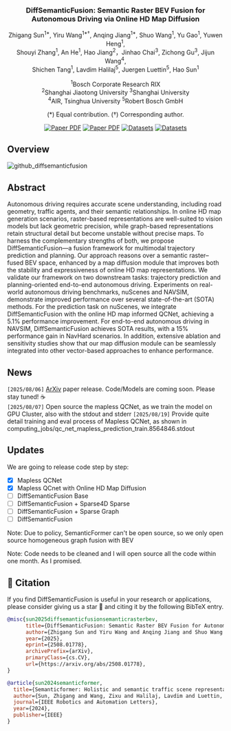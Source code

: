 <div align="center">
<h3>DiffSemanticFusion: Semantic Raster BEV Fusion for Autonomous Driving via Online HD Map Diffusion</h3>

Zhigang Sun<sup>1\*</sup>, Yiru Wang<sup>1\*†</sup>, Anqing Jiang<sup>1\*</sup>, Shuo Wang<sup>1</sup>, Yu Gao<sup>1</sup>, Yuwen Heng<sup>1</sup>,  
Shouyi Zhang<sup>1</sup>, An He<sup>1</sup>, Hao Jiang<sup>2</sup>，Jinhao Chai<sup>3</sup>, Zichong Gu<sup>3</sup>, Jijun Wang<sup>4</sup>, \
Shichen Tang<sup>1</sup>, Lavdim Halilaj<sup>5</sup>, Juergen Luettin<sup>5</sup>, Hao Sun<sup>1</sup>

<sup>1</sup>Bosch Corporate Research RIX  
<sup>2</sup>Shanghai Jiaotong University 
<sup>3</sup>Shanghai University \
<sup>4</sup>AIR, Tsinghua University
<sup>5</sup>Robert Bosch GmbH

(\*) Equal contribution. (†) Corresponding author.  

<a href="https://www.arxiv.org/pdf/2508.01778"><img src='https://img.shields.io/badge/arXiv-DiffSemanticFusion-blue' alt='Paper PDF'></a>
<a href="https://ieeexplore.ieee.org/document/10592819"><img src='https://img.shields.io/badge/arXiv-SemanticFormer-blue' alt='Paper PDF'></a>
<a href="https://www.arxiv.org/pdf/2508.01778"><img src='https://img.shields.io/badge/Datasets-MaplessQCNet-red' alt='Datasets'></a>
<a href="https://www.arxiv.org/pdf/2508.01778"><img src='https://img.shields.io/badge/Datasets-Sparse4D-green' alt='Datasets'></a>

</div>


## Overview

![github_diffsemanticfusion](https://github.com/user-attachments/assets/8bba0baa-252b-4be9-af3c-26f92c9f2f9b)

## Abstract         

Autonomous driving requires accurate scene understanding, including road geometry, traffic agents, and their semantic relationships. In online HD map generation scenarios, raster-based representations are well-suited to vision models but lack geometric precision, while graph-based representations retain structural detail but become unstable without precise maps. To harness the complementary strengths of both, we propose DiffSemanticFusion—a fusion framework for multimodal trajectory prediction and planning. Our approach reasons over a semantic raster–fused BEV space, enhanced by a map diffusion module that improves both the stability and expressiveness of online HD map representations. We validate our framework on two downstream tasks: trajectory prediction and planning-oriented end-to-end autonomous driving. Experiments on real-world autonomous driving benchmarks, nuScenes and NAVSIM, demonstrate improved performance over several state-of-the-art (SOTA) methods. For the prediction task on nuScenes, we integrate DiffSemanticFusion with the online HD map informed QCNet, achieving a 5.1\% performance improvement. For end-to-end autonomous driving in NAVSIM, DiffSemanticFusion achieves SOTA results, with a 15\% performance gain in NavHard scenarios. In addition, extensive ablation and sensitivity studies show that our map diffusion module can be seamlessly integrated into other vector-based approaches to enhance performance. 



## News
`[2025/08/06]` [ArXiv](https://www.arxiv.org/pdf/2508.01778) paper release. Code/Models are coming soon. Please stay tuned! ☕️\
`[2025/08/07]` Open source the mapless QCNet, as we train the model on GPU Cluster, also with the stdout and stderr
`[2025/08/19]` Provide quite detail training and eval process of Mapless QCNet, as shown in computing_jobs/qc_net_mapless_prediction_train.8564846.stdout




## Updates
We are going to release code step by step:

- [x] Mapless QCNet 
- [x] Mapless QCnet with Online HD Map Diffusion
- [ ] DiffSemanticFusion Base
- [ ] DiffSemanticFusion + Sparse4D Sparse
- [ ] DiffSemanticFusion + Sparse Graph
- [ ] DiffSemanticFusion

Note: Due to policy, SemanticFormer can't be open source, so we only open source homogeneous graph fusion with BEV

Note: Code needs to be cleaned and I will open source all the code within one month. As I promised.

## 📄 Citation

If you find DiffSemanticFusion is useful in your research or applications, please consider giving us a star 🌟 and citing it by the following BibTeX entry.

```bibtex
@misc{sun2025diffsemanticfusionsemanticrasterbev,
      title={DiffSemanticFusion: Semantic Raster BEV Fusion for Autonomous Driving via Online HD Map Diffusion}, 
      author={Zhigang Sun and Yiru Wang and Anqing Jiang and Shuo Wang and Yu Gao and Yuwen Heng and Shouyi Zhang and An He and Hao Jiang and Jinhao Chai and Zichong Gu and Wang Jijun and Shichen Tang and Lavdim Halilaj and Juergen Luettin and Hao Sun},
      year={2025},
      eprint={2508.01778},
      archivePrefix={arXiv},
      primaryClass={cs.CV},
      url={https://arxiv.org/abs/2508.01778}, 
}
```

```bibtex
@article{sun2024semanticformer,
  title={Semanticformer: Holistic and semantic traffic scene representation for trajectory prediction using knowledge graphs},
  author={Sun, Zhigang and Wang, Zixu and Halilaj, Lavdim and Luettin, Juergen},
  journal={IEEE Robotics and Automation Letters},
  year={2024},
  publisher={IEEE}
}
```

